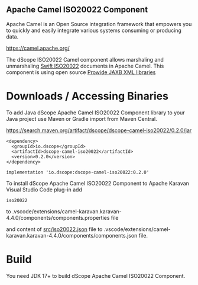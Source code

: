 ## Apache Camel ISO20022 Component

Apache Camel is an Open Source integration framework that empowers you to quickly and easily integrate various systems consuming or producing data.

<a href="https://camel.apache.org/">
https://camel.apache.org/
</a>

The dScope ISO20022 Camel component allows marshaling and unmarshaling [Swift ISO20022](https://www.iso20022.org/) documents in Apache Camel. This component is using open source [Prowide JAXB XML libraries](https://github.com/prowide/prowide-iso20022)


# Downloads / Accessing Binaries

To add Java dScope Apache Camel ISO20022 Component library to your Java project use Maven or Gradle import from Maven Central.

<a href="https://search.maven.org/artifact/dscope/dscope-camel-iso20022/0.2.0/jar">
https://search.maven.org/artifact/dscope/dscope-camel-iso20022/0.2.0/jar
</a>

```
<dependency>
  <groupId>io.dscope</groupId>
  <artifactId>dscope-camel-iso20022</artifactId>
  <version>0.2.0</version>
</dependency>
```

```
implementation 'io.dscope:dscope-camel-iso20022:0.2.0' 
```

To install dScope Apache Camel ISO20022 Component to Apache Karavan Visual Studio Code plug-in add 

```
iso20022
```

to .vscode/extensions/camel-karavan.karavan-4.4.0/components/components.properties file

and content of [src/iso20022.json](./src/iso20022.json) file to .vscode/extensions/camel-karavan.karavan-4.4.0/components/components.json file.




# Build

You need JDK 17+ to build dScope Apache Camel ISO20022 Component.
